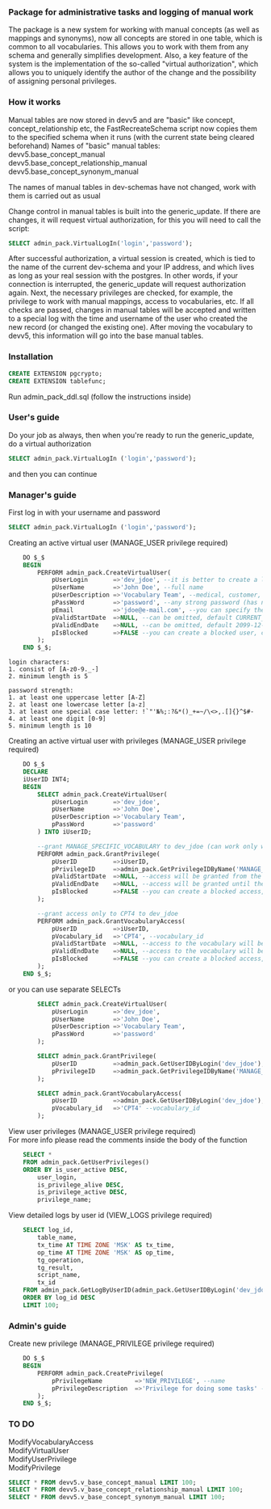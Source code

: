 ### Package for administrative tasks and logging of manual work

The package is a new system for working with manual concepts (as well as mappings and synonyms), now all concepts are stored in one table, which is common to all vocabularies.
This allows you to work with them from any schema and generally simplifies development.
Also, a key feature of the system is the implementation of the so-called "virtual authorization", which allows you to uniquely identify the author of the change and the possibility of assigning personal privileges.

### How it works

Manual tables are now stored in devv5 and are "basic" like concept, concept_relationship etc, the FastRecreateSchema script now copies them to the specified schema when it runs (with the current state being cleared beforehand)
Names of "basic" manual tables:  
devv5.base_concept_manual  
devv5.base_concept_relationship_manual  
devv5.base_concept_synonym_manual  

The names of manual tables in dev-schemas have not changed, work with them is carried out as usual

Change control in manual tables is built into the generic_update. If there are changes, it will request virtual authorization, for this you will need to call the script:
```sql
SELECT admin_pack.VirtualLogIn('login','password');
```
After successful authorization, a virtual session is created, which is tied to the name of the current dev-schema and your IP address, and which lives as long as your real session with the postgres. In other words, if your connection is interrupted, the generic_update will request authorization again.
Next, the necessary privileges are checked, for example, the privilege to work with manual mappings, access to vocabularies, etc.
If all checks are passed, changes in manual tables will be accepted and written to a special log with the time and username of the user who created the new record (or changed the existing one). After moving the vocabulary to devv5, this information will go into the base manual tables.

### Installation

```sql
CREATE EXTENSION pgcrypto;
CREATE EXTENSION tablefunc;
```
Run admin_pack_ddl.sql (follow the instructions inside)

### User's guide
Do your job as always, then when you're ready to run the generic_update, do a virtual authorization  
```sql
SELECT admin_pack.VirtualLogIn ('login','password');
```
and then you can continue  

### Manager's guide

First log in with your username and password
```sql
SELECT admin_pack.VirtualLogIn ('login','password');
```

Creating an active virtual user (MANAGE_USER privilege required)
```sql
	DO $_$
	BEGIN
		PERFORM admin_pack.CreateVirtualUser(
			pUserLogin       =>'dev_jdoe', --it is better to create a login that matches the real login in the database (if applicable)
			pUserName        =>'John Doe', --full name
			pUserDescription =>'Vocabulary Team', --medical, customer, some comment, etc
			pPassWord        =>'password', --any strong password (has nothing to do with the real database password)
			pEmail           =>'jdoe@e-mail.com', --you can specify the user's e-mail (can be omitted)
			pValidStartDate  =>NULL, --can be omitted, default CURRENT_DATE
			pValidEndDate    =>NULL, --can be omitted, default 2099-12-31
			pIsBlocked       =>FALSE --you can create a blocked user, can be useful if you want to create a user in advance and then just unset the block flag via ModifyVirtualUser(), can be omitted, default FALSE
		);
	END $_$;
```
	login characters:
	1. consist of [A-z0-9._-]
	2. minimum length is 5

	password strength:
	1. at least one uppercase letter [A-Z]
	2. at least one lowercase letter [a-z]
	3. at least one special case letter: !`"'№%;:?&*()_+=~/\<>,.[]{}^$#-
	4. at least one digit [0-9]
	5. minimum length is 10

Creating an active virtual user with privileges (MANAGE_USER privilege required)
```sql
	DO $_$
	DECLARE
	iUserID INT4;
	BEGIN
		SELECT admin_pack.CreateVirtualUser(
			pUserLogin       =>'dev_jdoe',
			pUserName        =>'John Doe',
			pUserDescription =>'Vocabulary Team',
			pPassWord        =>'password'
		) INTO iUserID;

		--grant MANAGE_SPECIFIC_VOCABULARY to dev_jdoe (can work only with specified vocabulary)
		PERFORM admin_pack.GrantPrivilege(
			pUserID          =>iUserID,
			pPrivilegeID     =>admin_pack.GetPrivilegeIDByName('MANAGE_SPECIFIC_VOCABULARY'),
			pValidStartDate  =>NULL, --access will be granted from the specified day, default CURRENT_DATE (can be omitted)
			pValidEndDate    =>NULL, --access will be granted until the specified expiration date, default 2099-12-31 (can be omitted)
			pIsBlocked       =>FALSE --you can create a blocked access, can be useful if you want to grant access in advance and then just unset the block flag via ModifyUserPrivilege(), can be omitted, default FALSE
		);

		--grant access only to CPT4 to dev_jdoe
		PERFORM admin_pack.GrantVocabularyAccess(
			pUserID          =>iUserID,
			pVocabulary_id   =>'CPT4', --vocabulary_id
			pValidStartDate  =>NULL, --access to the vocabulary will be granted from the specified day, default CURRENT_DATE (can be omitted)
			pValidEndDate    =>NULL, --access to the vocabulary will be granted until the specified expiration date, default 2099-12-31 (can be omitted)
			pIsBlocked       =>FALSE --you can create a blocked access, can be useful if you want to grant access in advance and then just unset the block flag via ModifyVocabularyAccess(), can be omitted, default FALSE
		);
	END $_$;
```
or you can use separate SELECTs
```sql
		SELECT admin_pack.CreateVirtualUser(
			pUserLogin       =>'dev_jdoe',
			pUserName        =>'John Doe',
			pUserDescription =>'Vocabulary Team',
			pPassWord        =>'password'
		);

		SELECT admin_pack.GrantPrivilege(
			pUserID          =>admin_pack.GetUserIDByLogin('dev_jdoe'),
			pPrivilegeID     =>admin_pack.GetPrivilegeIDByName('MANAGE_ANY_VOCABULARY')
		);

		SELECT admin_pack.GrantVocabularyAccess(
			pUserID          =>admin_pack.GetUserIDByLogin('dev_jdoe'),
			pVocabulary_id   =>'CPT4' --vocabulary_id
		);
```

View user privileges (MANAGE_USER privilege required)  
For more info please read the comments inside the body of the function
```sql
	SELECT *
	FROM admin_pack.GetUserPrivileges()
	ORDER BY is_user_active DESC,
		user_login,
		is_privilege_alive DESC,
		is_privilege_active DESC,
		privilege_name;
```

View detailed logs by user id (VIEW_LOGS privilege required)
```sql
	SELECT log_id,
		table_name,
		tx_time AT TIME ZONE 'MSK' AS tx_time,
		op_time AT TIME ZONE 'MSK' AS op_time,
		tg_operation,
		tg_result,
		script_name,
		tx_id
	FROM admin_pack.GetLogByUserID(admin_pack.GetUserIDByLogin('dev_jdoe'))
	ORDER BY log_id DESC
	LIMIT 100;
```
### Admin's guide
Create new privilege (MANAGE_PRIVILEGE privilege required)
```sql
	DO $_$
	BEGIN
		PERFORM admin_pack.CreatePrivilege(
			pPrivilegeName         =>'NEW_PRIVILEGE', --name
			pPrivilegeDescription  =>'Privilege for doing some tasks' --description
		);
	END $_$;
```

### TO DO
ModifyVocabularyAccess  
ModifyVirtualUser  
ModifyUserPrivilege  
ModifyPrivilege  

```sql
SELECT * FROM devv5.v_base_concept_manual LIMIT 100;
SELECT * FROM devv5.v_base_concept_relationship_manual LIMIT 100;
SELECT * FROM devv5.v_base_concept_synonym_manual LIMIT 100;
```